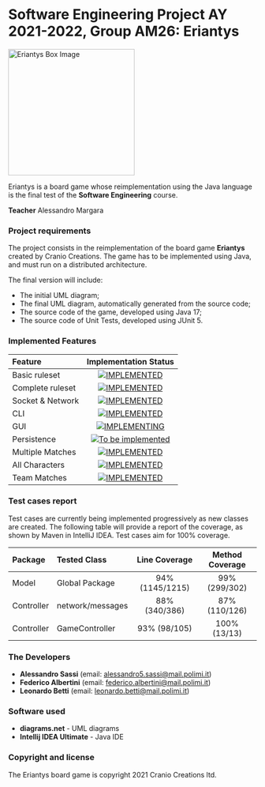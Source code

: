 # Software Engineering Project AY 2021-2022, Group AM26: Eriantys

<img src="https://craniointernational.com/2021/wp-content/uploads/2021/06/ERIANTYS-BOX-3D.png" height=256px alt="Eriantys Box Image"/>

Eriantys is a board game whose reimplementation using the Java language is the final test of the **Software Engineering** course.

**Teacher** Alessandro Margara

### Project requirements
The project consists in the reimplementation of the board game **Eriantys** created by Cranio Creations. The game has to be implemented using Java, and must run on a distributed architecture.

The final version will include:
* The initial UML diagram;
* The final UML diagram, automatically generated from the source code;
* The source code of the game, developed using Java 17;
* The source code of Unit Tests, developed using JUnit 5.

### Implemented Features
| Feature          |                                                                                         Implementation Status                                                                                          |
|:-----------------|:------------------------------------------------------------------------------------------------------------------------------------------------------------------------------------------------------:|
| Basic ruleset    |               [![IMPLEMENTED](https://img.shields.io/badge/-Implemented-brightgreen)](https://github.com/AleSassi/ingsw2022-AM26/tree/master/src/main/java/it/polimi/ingsw/server/model)               |
| Complete ruleset |               [![IMPLEMENTED](https://img.shields.io/badge/-Implemented-brightgreen)](https://github.com/AleSassi/ingsw2022-AM26/tree/master/src/main/java/it/polimi/ingsw/server/model)               |
| Socket & Network |        [![IMPLEMENTED](https://img.shields.io/badge/-Implemented-brightgreen)](https://github.com/AleSassi/ingsw2022-AM26/tree/master/src/main/java/it/polimi/ingsw/server/controller/network)         |
| CLI              |            [![IMPLEMENTED](https://img.shields.io/badge/-Implemented-brightgreen)](https://github.com/AleSassi/ingsw2022-AM26/tree/master/src/main/java/it/polimi/ingsw/client/cli/network)            |
| GUI              |                                                                 [![IMPLEMENTING](https://img.shields.io/badge/-Implementing-yellow)]()                                                                 |
| Persistence      |                                                           [![To be implemented](https://img.shields.io/badge/-To%20be%20implemented-red)]()                                                            |
| Multiple Matches |            [![IMPLEMENTED](https://img.shields.io/badge/-Implemented-brightgreen)](https://github.com/AleSassi/ingsw2022-AM26/tree/master/src/main/java/it/polimi/ingsw/server/controller)             |
| All Characters   |         [![IMPLEMENTED](https://img.shields.io/badge/-Implemented-brightgreen)](https://github.com/AleSassi/ingsw2022-AM26/tree/master/src/main/java/it/polimi/ingsw/server/model/characters)          |
| Team Matches     | [![IMPLEMENTED](https://img.shields.io/badge/-Implemented-brightgreen)](https://github.com/AleSassi/ingsw2022-AM26/blob/master/src/main/java/it/polimi/ingsw/server/model/match/TeamMatchManager.java) |

### Test cases report
Test cases are currently being implemented progressively as new classes are created. The following table will provide a report of the coverage, as shown by Maven in IntelliJ IDEA.
Test cases aim for 100% coverage.

| Package    | Tested Class     |  Line Coverage  | Method Coverage |
|:-----------|:-----------------|:---------------:|:---------------:|
| Model      | Global Package   | 94% (1145/1215) |  99% (299/302)  |
| Controller | network/messages |  88% (340/386)  |  87% (110/126)  |
| Controller | GameController   |  93% (98/105)   |  100% (13/13)   |

### The Developers
- **Alessandro Sassi** (email: alessandro5.sassi@mail.polimi.it)
- **Federico Albertini** (email: federico.albertini@mail.polimi.it)
- **Leonardo Betti** (email: leonardo.betti@mail.polimi.it)

### Software used
- **diagrams.net** - UML diagrams
- **Intellij IDEA Ultimate** - Java IDE

### Copyright and license

The Eriantys board game is copyright 2021 Cranio Creations ltd.